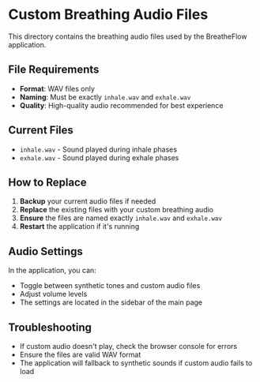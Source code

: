 # Custom Breathing Audio Files

This directory contains the breathing audio files used by the BreatheFlow application.

## File Requirements

- **Format**: WAV files only
- **Naming**: Must be exactly `inhale.wav` and `exhale.wav`
- **Quality**: High-quality audio recommended for best experience

## Current Files

- `inhale.wav` - Sound played during inhale phases
- `exhale.wav` - Sound played during exhale phases

## How to Replace

1. **Backup** your current audio files if needed
2. **Replace** the existing files with your custom breathing audio
3. **Ensure** the files are named exactly `inhale.wav` and `exhale.wav`
4. **Restart** the application if it's running

## Audio Settings

In the application, you can:
- Toggle between synthetic tones and custom audio files
- Adjust volume levels
- The settings are located in the sidebar of the main page

## Troubleshooting

- If custom audio doesn't play, check the browser console for errors
- Ensure the files are valid WAV format
- The application will fallback to synthetic sounds if custom audio fails to load
